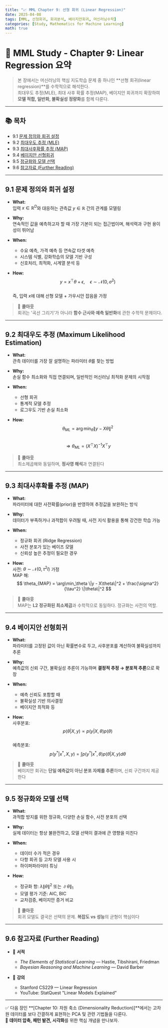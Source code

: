 ```yaml
---
title: "📈 MML Chapter 9: 선형 회귀 (Linear Regression)"
date: 2025-04-08
tags: [MML, 선형회귀, 회귀분석, 베이지안회귀, 머신러닝수학]
categories: [Study, Mathematics for Machine Learning]
math: true
---
```


# 📘 MML Study - Chapter 9: Linear Regression 요약

> 본 장에서는 머신러닝의 핵심 지도학습 문제 중 하나인 **선형 회귀(linear regression)**를 수학적으로 해석한다.  
> 최대우도 추정(MLE), 최대 사후 확률 추정(MAP), 베이지안 회귀까지 확장하여 **모델 적합, 일반화, 불확실성 정량화**를 함께 다룬다.

---

## 📚 목차

- 9.1 [문제 정의와 회귀 설정](#9.1)
- 9.2 [최대우도 추정 (MLE)](#9.2)
- 9.3 [최대사후확률 추정 (MAP)](#9.3)
- 9.4 [베이지안 선형회귀](#9.4)
- 9.5 [정규화와 모델 선택](#9.5)
- 9.6 [참고자료 (Further Reading)](#9.6)

---

## 9.1 문제 정의와 회귀 설정 <a name="9.1"/>

- **What:**  
  입력 $x \in \mathbb{R}^D$와 대응하는 관측값 $y \in \mathbb{R}$ 간의 관계를 모델링

- **Why:**  
  연속적인 값을 예측하고자 할 때 가장 기본이 되는 접근법이며, 해석력과 구현 용이성이 뛰어남

- **When:**  
  - 수요 예측, 가격 예측 등 연속값 타겟 예측  
  - 시스템 식별, 강화학습의 모델 기반 구성  
  - 신호처리, 최적화, 시계열 분석 등

- **How:**  
  $$
  y = x^\top \theta + \epsilon, \quad \epsilon \sim \mathcal{N}(0, \sigma^2)
  $$  
  즉, 입력 $x$에 대해 선형 모델 + 가우시안 잡음을 가정

> 📐 **콜아웃**  
> 회귀는 '곡선 그리기'가 아니라 **함수 근사와 예측 일반화**에 관한 수학적 문제이다.

---

## 9.2 최대우도 추정 (Maximum Likelihood Estimation) <a name="9.2"/>

- **What:**  
  관측 데이터를 가장 잘 설명하는 파라미터 $\theta$를 찾는 방법

- **Why:**  
  손실 함수 최소화와 직접 연결되며, 일반적인 머신러닝 최적화 문제의 시작점

- **When:**  
  - 선형 회귀  
  - 통계적 모델 추정  
  - 로그우도 기반 손실 최소화

- **How:**  
  $$
  \theta_{ML} = \arg\min_\theta \|y - X\theta\|^2
  $$  
  $$
  \Rightarrow \theta_{ML} = (X^\top X)^{-1} X^\top y
  $$

> 🧠 **콜아웃**  
> 최소제곱해와 동일하며, **정사영 해석**과 연결된다

---

## 9.3 최대사후확률 추정 (MAP) <a name="9.3"/>

- **What:**  
  파라미터에 대한 사전확률(prior)을 반영하여 추정값을 보완하는 방식

- **Why:**  
  데이터가 부족하거나 과적합이 우려될 때, 사전 지식 활용을 통해 강건한 학습 가능

- **When:**  
  - 정규화 회귀 (Ridge Regression)  
  - 사전 분포가 있는 베이즈 모델  
  - 신뢰성 높은 추정이 필요한 경우

- **How:**  
  사전: $\theta \sim \mathcal{N}(0, \tau^2 I)$ 가정  
  MAP 해:
  $$
  \theta_{MAP} = \arg\min_\theta \|y - X\theta\|^2 + \frac{\sigma^2}{\tau^2} \|\theta\|^2
  $$

> 📎 **콜아웃**  
> MAP는 **L2 정규화된 최소제곱**과 수학적으로 동일하다. 정규화는 사전의 역할.

---

## 9.4 베이지안 선형회귀 <a name="9.4"/>

- **What:**  
  파라미터를 고정된 값이 아닌 확률변수로 두고, 사후분포를 계산하여 불확실성까지 추론

- **Why:**  
  예측값의 신뢰 구간, 불확실성 추론이 가능하며 **결정적 추정 → 분포적 추론**으로 확장

- **When:**  
  - 예측 신뢰도 포함할 때  
  - 불확실성 기반 의사결정  
  - 베이지안 최적화 등

- **How:**  
  사후분포:
  $$
  p(\theta|X, y) \propto p(y|X, \theta)p(\theta)
  $$  
  예측분포:
  $$
  p(y^*|x^*, X, y) = \int p(y^*|x^*, \theta)p(\theta|X, y) d\theta
  $$

> 🎯 **콜아웃**  
> 베이지안 회귀는 **단일 예측값이 아닌 분포 자체를 추론**하며, 신뢰 구간까지 제공한다

---

## 9.5 정규화와 모델 선택 <a name="9.5"/>

- **What:**  
  과적합 방지를 위한 정규화, 다양한 손실 함수, 사전 분포의 선택

- **Why:**  
  실제 데이터는 항상 불완전하고, 모델 선택이 결과에 큰 영향을 미친다

- **When:**  
  - 데이터 수가 적은 경우  
  - 다항 회귀 등 고차 모델 사용 시  
  - 하이퍼파라미터 튜닝

- **How:**  
  - 정규화 항: $\lambda \|\theta\|^2$ 또는 $\|\theta\|_1$  
  - 모델 평가 기준: AIC, BIC  
  - 교차검증, 베이지안 증거 비교

> 🧩 **콜아웃**  
> 회귀 모델도 결국은 선택의 문제. **복잡도 vs 성능**의 균형이 핵심이다

---

## 9.6 참고자료 (Further Reading) <a name="9.6"/>

- 📘 **서적**
  - *The Elements of Statistical Learning* — Hastie, Tibshirani, Friedman  
  - *Bayesian Reasoning and Machine Learning* — David Barber

- 🎥 **강의**
  - Stanford CS229 — Linear Regression  
  - YouTube: StatQuest "Linear Models Explained"

---

✅ 다음 장인 **[Chapter 10: 차원 축소 (Dimensionality Reduction)]**에서는 고차원 데이터를 보다 간결하게 표현하는 PCA 및 관련 기법들을 다룬다.  
🧭 **데이터 압축, 패턴 발견, 시각화**를 위한 핵심 개념을 만나보자.
